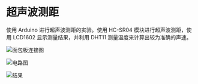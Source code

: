超声波测距
=============================================

使用 Arduino 进行超声波测距的实验。使用 HC-SR04 模块进行超声波测距，使用 LCD1602 显示测量结果，并利用 DHT11 测量温度来计算出较为准确的声速。

![面包板连接图](https://lh5.googleusercontent.com/-2ggKDjtrfuY/Uj0D_AibosI/AAAAAAAABMw/4VVXk4M1NiY/s640/Breadboard_bb.png)

![电路图](https://lh3.googleusercontent.com/-P3TPBqNYi1E/Uj0D_AqZCmI/AAAAAAAABMs/KXupBqQvZj8/s576/Breadboard_schem.png)

![结果](https://lh5.googleusercontent.com/-lM53a5xTLsA/Uj0D_fkuoxI/AAAAAAAABM0/eefNICQs9Ys/s512/result.jpg)
